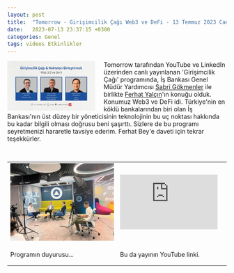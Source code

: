 ```yaml
---
layout: post
title:  "Tomorrow - Girişimcilik Çağı Web3 ve DeFi - 13 Temmuz 2023 Canlı Yayın"
date:   2023-07-13 23:37:15 +0300
categories: Genel
tags: videos Etkinlikler
---
```


<img align="left" src="/assets/tomorrow-girsimcinin-cagi-poster_800.jpg" style="width:40%; padding-right:20px"> Tomorrow tarafından YouTube ve LinkedIn üzerinden canlı yayınlanan 'Girişimcilik Çağı' programında, İş Bankası Genel Müdür Yardımcısı [Sabri Gökmenler](https://www.linkedin.com/in/sabri-gokmenler/) ile birlikte [Ferhat Yalçın](https://www.linkedin.com/in/ferhatyalcin/)'ın konuğu olduk. Konumuz Web3 ve DeFi idi. Türkiye'nin en köklü bankalarından biri olan İş Bankası'nın üst düzey bir yöneticisinin teknolojinin bu uç noktası hakkında bu kadar bilgili olması doğrusu beni şaşırttı. Sizlere de bu programı seyretmenizi hararetle tavsiye ederim. Ferhat Bey'e daveti için tekrar teşekkürler. 


&nbsp;

<table><tr><td style="width:50%">
<img src="/assets/tomorrow-girsimcinin-cagi-sahne_800.jpg">
</td>
<td style="width:50%">
<iframe width="224" height="126" src="https://www.youtube.com/embed/F6GuNmHVfgI" frameborder="0" allowfullscreen></iframe></td></tr>
<tr><td style="width:50%; vertical-align:top">
<p>
Programın duyurusu...  
</p></td>
<td style="width:50%; vertical-align:top">
<p>Bu da yayının YouTube linki.</p>
</td></tr> 
</table>
